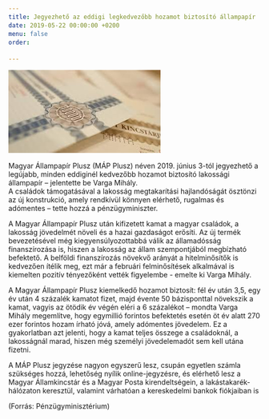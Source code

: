 ```yaml
---
title: Jegyezhető az eddigi legkedvezőbb hozamot biztosító állampapír
date: 2019-05-22 00:00:00 +0200
menu: false
order: 

---
```

![](/uploads/15.jpg)

Magyar Állampapír Plusz (MÁP Plusz) néven 2019. június 3-tól jegyezhető a legújabb, minden eddiginél kedvezőbb hozamot biztosító lakossági állampapír – jelentette be Varga Mihály.  
A családok támogatásával a lakosság megtakarítási hajlandóságát ösztönzi az új konstrukció, amely rendkívül könnyen elérhető, rugalmas és adómentes – tette hozzá a pénzügyminiszter.

A Magyar Állampapír Plusz után kifizetett kamat a magyar családok, a lakosság jövedelmét növeli és a hazai gazdaságot erősíti. Az új termék bevezetésével még kiegyensúlyozottabbá válik az államadósság finanszírozása is, hiszen a lakosság az állam szempontjából megbízható befektető. A belföldi finanszírozás növekvő arányát a hitelminősítők is kedvezően ítélik meg, ezt már a februári felminősítések alkalmával is kiemelten pozitív tényezőként vették figyelembe - emelte ki Varga Mihály.

A Magyar Állampapír Plusz kiemelkedő hozamot biztosít: fél év után 3,5, egy év után 4 százalék kamatot fizet, majd évente 50 bázisponttal növekszik a kamat, vagyis az ötödik év végén eléri a 6 százalékot – mondta Varga Mihály megemlítve, hogy egymillió forintos befektetés esetén öt év alatt 270 ezer forintos hozam írható jóvá, amely adómentes jövedelem. Ez a gyakorlatban azt jelenti, hogy a kamat teljes összege a családoknál, a lakosságnál marad, hiszen még személyi jövedelemadót sem kell utána fizetni.

A MÁP Plusz jegyzése nagyon egyszerű lesz, csupán egyetlen számla szükséges hozzá, lehetőség nyílik online-jegyzésre, és elérhető lesz a Magyar Államkincstár és a Magyar Posta kirendeltségein, a lakástakarék-hálózaton keresztül, valamint várhatóan a kereskedelmi bankok fiókjaiban is

(Forrás: Pénzügyminisztérium)